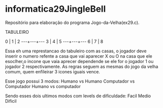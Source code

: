 # informatica29JingleBell
Repositório para elaboração do programa Jogo-da-Velha(ex29.c).

TABULEIRO

 0 | 1 | 2
---+---+---
 3 | 4 | 5
---+---+---
 6 | 7 | 8

Essa eh uma represtancao do tabuleiro com as casas, o jogador deve inserir o numero refente a casa que vai aparecer X ou O na casa que ele esoclher,o incone que vaia aprecer dependende se ele for o jogador 1 ou jogador 2 respectivamente.
As regras seguem as mesmas do jogo da velha comum, quem enfileirar 3 icones iguais vence.

Esse jogo possui 3 modos:
Humano vs Humano
Computador vs Computador
Humano vs computador

Sendo esses dois ultimos modos com levels de dificuldade:
Facil
Medio
Dificil


